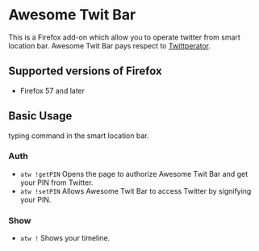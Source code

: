 # Awesome Twit Bar

This is a Firefox add-on which allow you to operate twitter from smart location bar.
Awesome Twit Bar pays respect to [Twittperator](https://github.com/vimpr/vimperator-plugins/blob/master/twittperator.js).

## Supported versions of Firefox

* Firefox 57 and later

## Basic Usage

typing command in the smart location bar.

### Auth

* `atw !getPIN` Opens the page to authorize Awesome Twit Bar and get your PIN from Twitter.
* `atw !setPIN` Allows Awesome Twit Bar to access Twitter by signifying your PIN.

### Show

* `atw !` Shows your timeline.
